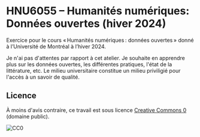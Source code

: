 # HNU6055 – Humanités numériques: Données ouvertes (hiver 2024)
Exercice pour le cours « Humanités numériques : données ouvertes » donné à l’Université de Montréal à l’hiver 2024.

Je n'ai pas d'attentes par rapport à cet atelier.
Je souhaite en apprendre plus sur les données ouvertes, les différentes pratiques, l'état de la littérature, etc. 
Le milieu universitaire constitue un milieu priviligié pour l'accès à un savoir de qualité.

## Licence

À moins d'avis contraire, ce travail est sous licence [Creative Commons 0](https://creativecommons.org/publicdomain/zero/1.0/) (domaine public).

![CC0](https://licensebuttons.net/l/zero/1.0/88x31.png)

